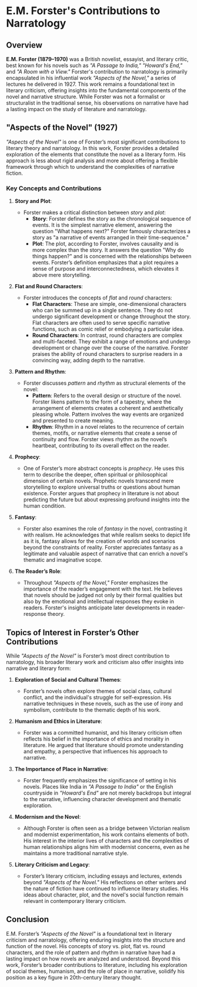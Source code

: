 # E.M. Forster's Contributions to Narratology

## Overview

**E.M. Forster (1879–1970)** was a British novelist, essayist, and literary critic, best known for his novels such as *"A Passage to India,"* *"Howard's End,"* and *"A Room with a View."* Forster's contribution to narratology is primarily encapsulated in his influential work *"Aspects of the Novel,"* a series of lectures he delivered in 1927. This work remains a foundational text in literary criticism, offering insights into the fundamental components of the novel and narrative structure. While Forster was not a formalist or structuralist in the traditional sense, his observations on narrative have had a lasting impact on the study of literature and narratology.

## "Aspects of the Novel" (1927)

*"Aspects of the Novel"* is one of Forster’s most significant contributions to literary theory and narratology. In this work, Forster provides a detailed exploration of the elements that constitute the novel as a literary form. His approach is less about rigid analysis and more about offering a flexible framework through which to understand the complexities of narrative fiction.

### Key Concepts and Contributions

1. **Story and Plot**:
   - Forster makes a critical distinction between *story* and *plot*:
     - **Story**: Forster defines the story as the chronological sequence of events. It is the simplest narrative element, answering the question "What happens next?" Forster famously characterizes a story as "a narrative of events arranged in their time-sequence."
     - **Plot**: The plot, according to Forster, involves causality and is more complex than the story. It answers the question "Why do things happen?" and is concerned with the relationships between events. Forster’s definition emphasizes that a plot requires a sense of purpose and interconnectedness, which elevates it above mere storytelling.

2. **Flat and Round Characters**:
   - Forster introduces the concepts of *flat* and *round* characters:
     - **Flat Characters**: These are simple, one-dimensional characters who can be summed up in a single sentence. They do not undergo significant development or change throughout the story. Flat characters are often used to serve specific narrative functions, such as comic relief or embodying a particular idea.
     - **Round Characters**: In contrast, round characters are complex and multi-faceted. They exhibit a range of emotions and undergo development or change over the course of the narrative. Forster praises the ability of round characters to surprise readers in a convincing way, adding depth to the narrative.

3. **Pattern and Rhythm**:
   - Forster discusses *pattern* and *rhythm* as structural elements of the novel:
     - **Pattern**: Refers to the overall design or structure of the novel. Forster likens pattern to the form of a tapestry, where the arrangement of elements creates a coherent and aesthetically pleasing whole. Pattern involves the way events are organized and presented to create meaning.
     - **Rhythm**: Rhythm in a novel relates to the recurrence of certain themes, motifs, or narrative elements that create a sense of continuity and flow. Forster views rhythm as the novel’s heartbeat, contributing to its overall effect on the reader.

4. **Prophecy**:
   - One of Forster’s more abstract concepts is *prophecy*. He uses this term to describe the deeper, often spiritual or philosophical dimension of certain novels. Prophetic novels transcend mere storytelling to explore universal truths or questions about human existence. Forster argues that prophecy in literature is not about predicting the future but about expressing profound insights into the human condition.

5. **Fantasy**:
   - Forster also examines the role of *fantasy* in the novel, contrasting it with realism. He acknowledges that while realism seeks to depict life as it is, fantasy allows for the creation of worlds and scenarios beyond the constraints of reality. Forster appreciates fantasy as a legitimate and valuable aspect of narrative that can enrich a novel's thematic and imaginative scope.

6. **The Reader’s Role**:
   - Throughout *"Aspects of the Novel,"* Forster emphasizes the importance of the reader’s engagement with the text. He believes that novels should be judged not only by their formal qualities but also by the emotional and intellectual responses they evoke in readers. Forster's insights anticipate later developments in reader-response theory.

## Topics of Interest in Forster’s Other Contributions

While *"Aspects of the Novel"* is Forster’s most direct contribution to narratology, his broader literary work and criticism also offer insights into narrative and literary form:

1. **Exploration of Social and Cultural Themes**:
   - Forster’s novels often explore themes of social class, cultural conflict, and the individual's struggle for self-expression. His narrative techniques in these novels, such as the use of irony and symbolism, contribute to the thematic depth of his work.

2. **Humanism and Ethics in Literature**:
   - Forster was a committed humanist, and his literary criticism often reflects his belief in the importance of ethics and morality in literature. He argued that literature should promote understanding and empathy, a perspective that influences his approach to narrative.

3. **The Importance of Place in Narrative**:
   - Forster frequently emphasizes the significance of setting in his novels. Places like India in *"A Passage to India"* or the English countryside in *"Howard's End"* are not merely backdrops but integral to the narrative, influencing character development and thematic exploration.

4. **Modernism and the Novel**:
   - Although Forster is often seen as a bridge between Victorian realism and modernist experimentation, his work contains elements of both. His interest in the interior lives of characters and the complexities of human relationships aligns him with modernist concerns, even as he maintains a more traditional narrative style.

5. **Literary Criticism and Legacy**:
   - Forster’s literary criticism, including essays and lectures, extends beyond *"Aspects of the Novel."* His reflections on other writers and the nature of fiction have continued to influence literary studies. His ideas about character, plot, and the novel's social function remain relevant in contemporary literary criticism.

## Conclusion

E.M. Forster’s *"Aspects of the Novel"* is a foundational text in literary criticism and narratology, offering enduring insights into the structure and function of the novel. His concepts of story vs. plot, flat vs. round characters, and the role of pattern and rhythm in narrative have had a lasting impact on how novels are analyzed and understood. Beyond this work, Forster’s broader contributions to literature, including his exploration of social themes, humanism, and the role of place in narrative, solidify his position as a key figure in 20th-century literary thought.
